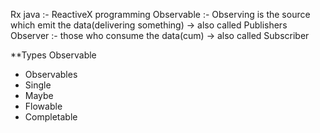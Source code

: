 Rx java :- ReactiveX programming
Observable :- Observing is the source which emit the data(delivering something) -> also called Publishers
Observer :- those who consume the data(cum) -> also called Subscriber

**Types Observable
- Observables
- Single
- Maybe
- Flowable 
- Completable
